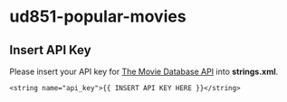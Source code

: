 # ud851-popular-movies

## Insert API Key
Please insert your API key for [The Movie Database API](https://www.themoviedb.org/documentation/api) into **strings.xml**.

    <string name="api_key">{{ INSERT API KEY HERE }}</string>
